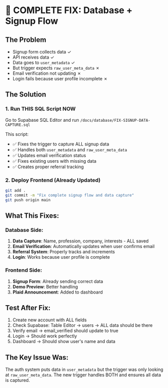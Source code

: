 # 🚨 COMPLETE FIX: Database + Signup Flow

## The Problem
- Signup form collects data ✓
- API receives data ✓
- Data goes to `user_metadata` ✓
- But trigger expects `raw_user_meta_data` ✗
- Email verification not updating ✗
- Login fails because user profile incomplete ✗

## The Solution

### 1. Run THIS SQL Script NOW
Go to Supabase SQL Editor and run `/docs/database/FIX-SIGNUP-DATA-CAPTURE.sql`

This script:
- ✅ Fixes the trigger to capture ALL signup data
- ✅ Handles both `user_metadata` and `raw_user_meta_data`
- ✅ Updates email verification status
- ✅ Fixes existing users with missing data
- ✅ Creates proper referral tracking

### 2. Deploy Frontend (Already Updated)
```bash
git add .
git commit -m "Fix complete signup flow and data capture"
git push origin main
```

## What This Fixes:

### Database Side:
1. **Data Capture**: Name, profession, company, interests - ALL saved
2. **Email Verification**: Automatically updates when user confirms email
3. **Referral System**: Properly tracks and increments
4. **Login**: Works because user profile is complete

### Frontend Side:
1. **Signup Form**: Already sending correct data
2. **Demo Preview**: Better handling
3. **Plaid Announcement**: Added to dashboard

## Test After Fix:
1. Create new account with ALL fields
2. Check Supabase: Table Editor → users → ALL data should be there
3. Verify email → email_verified should update to true
4. Login → Should work perfectly
5. Dashboard → Should show user's name and data

## The Key Issue Was:
The auth system puts data in `user_metadata` but the trigger was only looking at `raw_user_meta_data`. The new trigger handles BOTH and ensures all data is captured.